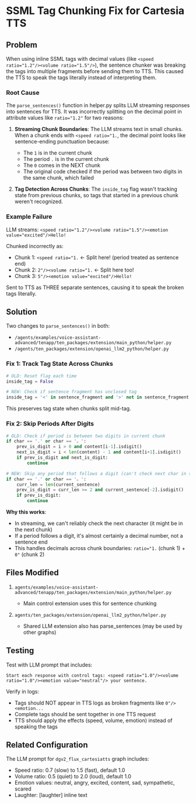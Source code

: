 # SSML Tag Chunking Fix for Cartesia TTS

## Problem

When using inline SSML tags with decimal values (like `<speed ratio="1.2"/><volume ratio="1.5"/>`), the sentence chunker was breaking the tags into multiple fragments before sending them to TTS. This caused the TTS to speak the tags literally instead of interpreting them.

### Root Cause

The `parse_sentences()` function in helper.py splits LLM streaming responses into sentences for TTS. It was incorrectly splitting on the decimal point in attribute values like `ratio="1.2"` for two reasons:

1. **Streaming Chunk Boundaries**: The LLM streams text in small chunks. When a chunk ends with `<speed ratio="1.`, the decimal point looks like sentence-ending punctuation because:
   - The `1` is in the current chunk
   - The period `.` is in the current chunk
   - The `0` comes in the NEXT chunk
   - The original code checked if the period was between two digits in the same chunk, which failed

2. **Tag Detection Across Chunks**: The `inside_tag` flag wasn't tracking state from previous chunks, so tags that started in a previous chunk weren't recognized.

### Example Failure

LLM streams: `<speed ratio="1.2"/><volume ratio="1.5"/><emotion value="excited"/>Hello!`

Chunked incorrectly as:
- Chunk 1: `<speed ratio="1.`  ← Split here! (period treated as sentence end)
- Chunk 2: `2"/><volume ratio="1.`  ← Split here too!
- Chunk 3: `5"/><emotion value="excited"/>Hello!`

Sent to TTS as THREE separate sentences, causing it to speak the broken tags literally.

## Solution

Two changes to `parse_sentences()` in both:
- `/agents/examples/voice-assistant-advanced/tenapp/ten_packages/extension/main_python/helper.py`
- `/agents/ten_packages/extension/openai_llm2_python/helper.py`

### Fix 1: Track Tag State Across Chunks

```python
# OLD: Reset flag each time
inside_tag = False

# NEW: Check if sentence fragment has unclosed tag
inside_tag = '<' in sentence_fragment and '>' not in sentence_fragment
```

This preserves tag state when chunks split mid-tag.

### Fix 2: Skip Periods After Digits

```python
# OLD: Check if period is between two digits in current chunk
if char == '.' or char == '。':
    prev_is_digit = i > 0 and content[i-1].isdigit()
    next_is_digit = i < len(content) - 1 and content[i+1].isdigit()
    if prev_is_digit and next_is_digit:
        continue

# NEW: Skip any period that follows a digit (can't check next char in streaming)
if char == '.' or char == '。':
    curr_len = len(current_sentence)
    prev_is_digit = curr_len >= 2 and current_sentence[-2].isdigit()
    if prev_is_digit:
        continue
```

**Why this works**:
- In streaming, we can't reliably check the next character (it might be in the next chunk)
- If a period follows a digit, it's almost certainly a decimal number, not a sentence end
- This handles decimals across chunk boundaries: `ratio="1.` (chunk 1) + `0"` (chunk 2)

## Files Modified

1. `agents/examples/voice-assistant-advanced/tenapp/ten_packages/extension/main_python/helper.py`
   - Main control extension uses this for sentence chunking

2. `agents/ten_packages/extension/openai_llm2_python/helper.py`
   - Shared LLM extension also has parse_sentences (may be used by other graphs)

## Testing

Test with LLM prompt that includes:
```
Start each response with control tags: <speed ratio="1.0"/><volume ratio="1.0"/><emotion value="neutral"/> your sentence.
```

Verify in logs:
- Tags should NOT appear in TTS logs as broken fragments like `0"/><emotion...`
- Complete tags should be sent together in one TTS request
- TTS should apply the effects (speed, volume, emotion) instead of speaking the tags

## Related Configuration

The LLM prompt for `dgv2_flux_cartesiatts` graph includes:
- Speed ratio: 0.7 (slow) to 1.5 (fast), default 1.0
- Volume ratio: 0.5 (quiet) to 2.0 (loud), default 1.0
- Emotion values: neutral, angry, excited, content, sad, sympathetic, scared
- Laughter: [laughter] inline text
